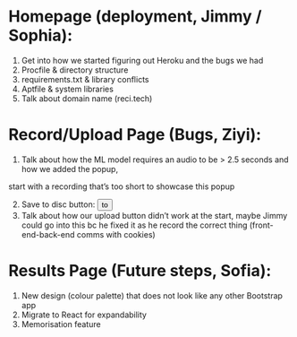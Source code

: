 # Homepage (deployment, Jimmy / Sophia):

  1. Get into how we started figuring out Heroku and the bugs we had
  2. Procfile & directory structure
  3. requirements.txt & library conflicts
  4. Aptfile & system libraries
  5. Talk about domain name (reci.tech)
  
# Record/Upload Page (Bugs, Ziyi):

  1. Talk about how the ML model requires an audio to be > 2.5 seconds and how we added the popup, 
  
  start with a recording that’s too short to showcase this popup
  
  2. Save to disc button: <button> to <a>
  3. Talk about how our upload button didn’t work at the start, maybe Jimmy could go into this bc he fixed it as he record the correct thing (front-end-back-end comms with cookies)

# Results Page (Future steps, Sofia):
  
  1. New design (colour palette) that does not look like any other Bootstrap app
  2. Migrate to React for expandability
  3. Memorisation feature
